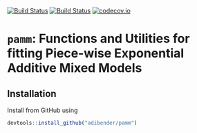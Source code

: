 [![Build Status](https://travis-ci.org/adibender/pamm.svg?branch=master)](https://travis-ci.org/adibender/pamm)
[![Build Status](https://ci.appveyor.com/api/projects/status/github/adibender/pamm?branch=master&svg=true)](https://ci.appveyor.com/project/adibender/pamm/branch/master)
[![codecov.io](https://codecov.io/github/adibender/pamm/coverage.svg?branch=master)](https://codecov.io/github/adibender/pamm/branch/master)

# `pamm`: Functions and Utilities for fitting Piece-wise Exponential Additive Mixed Models

## Installation

Install from GitHub using

```r
devtools::install_github("adibender/pamm")
```